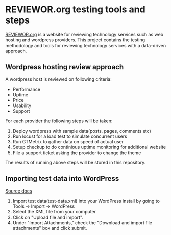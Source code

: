 # REVIEWOR.org testing tools and steps

[REVIEWOR.org](https://www.reviewor.org) is a website for reviewing technology services
such as web hosting and wordpress providers. This project contains the testing methodology
and tools for reviewing technology services with a data-driven approach.

## Wordpress hosting review approach
A wordpress host is reviewed on following criteria:
* Performance
* Uptime
* Price
* Usability
* Support

For each provider the following steps will be taken:
1. Deploy wordpress with sample data(posts, pages, comments etc)
1. Run locust for a load test to simulate concurrent users
1. Run GTMetrix to gather data on speed of actual user
1. Setup checkup to do continious uptime monitoring for additional website
1. File a support ticket asking the provider to change the theme

The results of running above steps will be stored in this repository.

## Importing test data into WordPress
[Source docs](https://codex.wordpress.org/Theme_Unit_Test)
1. Import test data(test-data.xml) into your WordPress install by going to Tools => Import => WordPress
1. Select the XML file from your computer
1. Click on "Upload file and import".
1. Under "Import Attachments," check the "Download and import file attachments" box and click submit.
